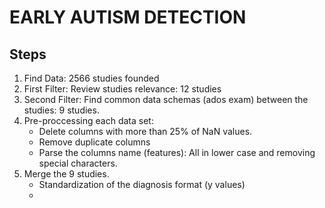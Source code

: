 # EARLY AUTISM DETECTION

## Steps 

1. Find Data: 2566 studies founded
2. First Filter: Review studies relevance: 12 studies
3. Second Filter: Find common data schemas (ados exam) between the studies: 9 studies.
4. Pre-proccessing each data set: 
    * Delete columns with more than 25% of NaN values.
    * Remove duplicate columns
    * Parse the columns name (features): All in lower case and removing special characters.
5. Merge the 9 studies.
    * Standardization of the diagnosis format (y values)
    * 